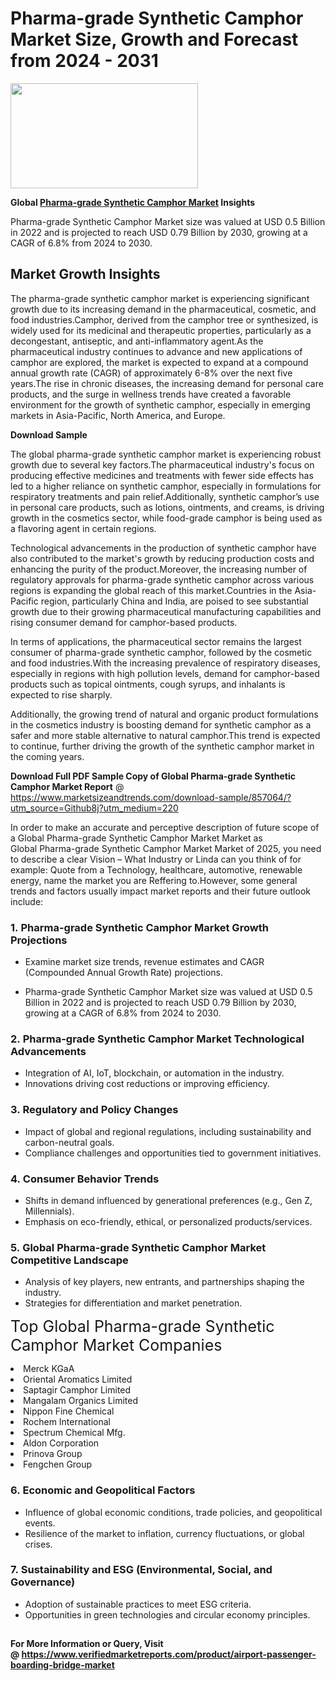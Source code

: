<H1>Pharma-grade Synthetic Camphor Market Size, Growth and Forecast from 2024 - 2031</H1><img class="aligncenter size-medium wp-image-584254" src="https://thirdeyenews.in/wp-content/uploads/2024/09/Global-Market-Research-300x168.jpeg" alt="" width="300" height="168" /><p><strong>Global&nbsp;<a href="https://www.marketsizeandtrends.com/download-sample/857064/?utm_source=Github8j?utm_medium=220">Pharma-grade Synthetic Camphor Market</a> Insights</strong></p><p>Pharma-grade Synthetic Camphor Market size was valued at USD 0.5 Billion in 2022 and is projected to reach USD 0.79 Billion by 2030, growing at a CAGR of 6.8% from 2024 to 2030.</p><p><h2>Market Growth Insights</h2> <p>The pharma-grade synthetic camphor market is experiencing significant growth due to its increasing demand in the pharmaceutical, cosmetic, and food industries.Camphor, derived from the camphor tree or synthesized, is widely used for its medicinal and therapeutic properties, particularly as a decongestant, antiseptic, and anti-inflammatory agent.As the pharmaceutical industry continues to advance and new applications of camphor are explored, the market is expected to expand at a compound annual growth rate (CAGR) of approximately 6-8% over the next five years.The rise in chronic diseases, the increasing demand for personal care products, and the surge in wellness trends have created a favorable environment for the growth of synthetic camphor, especially in emerging markets in Asia-Pacific, North America, and Europe.</p> <p><strong>Download Sample</strong></p> <p>The global pharma-grade synthetic camphor market is experiencing robust growth due to several key factors.The pharmaceutical industry's focus on producing effective medicines and treatments with fewer side effects has led to a higher reliance on synthetic camphor, especially in formulations for respiratory treatments and pain relief.Additionally, synthetic camphor’s use in personal care products, such as lotions, ointments, and creams, is driving growth in the cosmetics sector, while food-grade camphor is being used as a flavoring agent in certain regions.</p> <p>Technological advancements in the production of synthetic camphor have also contributed to the market's growth by reducing production costs and enhancing the purity of the product.Moreover, the increasing number of regulatory approvals for pharma-grade synthetic camphor across various regions is expanding the global reach of this market.Countries in the Asia-Pacific region, particularly China and India, are poised to see substantial growth due to their growing pharmaceutical manufacturing capabilities and rising consumer demand for camphor-based products.</p> <p>In terms of applications, the pharmaceutical sector remains the largest consumer of pharma-grade synthetic camphor, followed by the cosmetic and food industries.With the increasing prevalence of respiratory diseases, especially in regions with high pollution levels, demand for camphor-based products such as topical ointments, cough syrups, and inhalants is expected to rise sharply.</p> <p>Additionally, the growing trend of natural and organic product formulations in the cosmetics industry is boosting demand for synthetic camphor as a safer and more stable alternative to natural camphor.This trend is expected to continue, further driving the growth of the synthetic camphor market in the coming years.</p> <p><span class=""><strong>Download Full PDF Sample Copy of Global Pharma-grade Synthetic Camphor Market Report</strong> @ <a href="https://www.marketsizeandtrends.com/download-sample/857064/?utm_source=Github8j?utm_medium=220" target="_blank">https://www.marketsizeandtrends.com/download-sample/857064/?utm_source=Github8j?utm_medium=220</a></span></p><p>In order to make an accurate and perceptive description of future scope of a Global&nbsp;Pharma-grade Synthetic Camphor Market Market as Global&nbsp;Pharma-grade Synthetic Camphor Market Market of 2025, you need to describe a clear Vision &ndash; What Industry or Linda can you think of for example: Quote from a Technology, healthcare, automotive, renewable energy, name the market you are Reffering to.However, some general trends and factors usually impact market reports and their future outlook include:</p><h3>1.&nbsp;<strong>Pharma-grade Synthetic Camphor Market Growth Projections</strong></h3><ul><li>Examine market size trends, revenue estimates and CAGR (Compounded Annual Growth Rate) projections.</li><li><p>Pharma-grade Synthetic Camphor Market size was valued at USD 0.5 Billion in 2022 and is projected to reach USD 0.79 Billion by 2030, growing at a CAGR of 6.8% from 2024 to 2030.</p></li></ul><h3>2.&nbsp;<strong>Pharma-grade Synthetic Camphor Market Technological Advancements</strong></h3><ul><li>Integration of AI, IoT, blockchain, or automation in the industry.</li><li>Innovations driving cost reductions or improving efficiency.</li></ul><h3>3.&nbsp;<strong>Regulatory and Policy Changes</strong></h3><ul><li>Impact of global and regional regulations, including sustainability and carbon-neutral goals.</li><li>Compliance challenges and opportunities tied to government initiatives.</li></ul><h3>4.&nbsp;<strong>Consumer Behavior Trends</strong></h3><ul><li>Shifts in demand influenced by generational preferences (e.g., Gen Z, Millennials).</li><li>Emphasis on eco-friendly, ethical, or personalized products/services.</li></ul><h3>5.&nbsp;<strong>Global Pharma-grade Synthetic Camphor Market Competitive Landscape</strong></h3><ul><li>Analysis of key players, new entrants, and partnerships shaping the industry.</li><li>Strategies for differentiation and market penetration.</li></ul><p data-pm-slice="1 1 []"><span style="color: inherit; font-family: inherit; font-size: 25px;">Top Global Pharma-grade Synthetic Camphor Market Companies</span></p><div class="" data-test-id=""><p><li>Merck KGaA</li><li> Oriental Aromatics Limited</li><li> Saptagir Camphor Limited</li><li> Mangalam Organics Limited</li><li> Nippon Fine Chemical</li><li> Rochem International</li><li> Spectrum Chemical Mfg.</li><li> Aldon Corporation</li><li> Prinova Group</li><li> Fengchen Group</li></p></div><h3>6.&nbsp;<strong>Economic and Geopolitical Factors</strong></h3><ul><li>Influence of global economic conditions, trade policies, and geopolitical events.</li><li>Resilience of the market to inflation, currency fluctuations, or global crises.</li></ul><h3>7.&nbsp;<strong>Sustainability and ESG (Environmental, Social, and Governance)</strong></h3><ul><li>Adoption of sustainable practices to meet ESG criteria.</li><li>Opportunities in green technologies and circular economy principles.</li></ul><h2><strong style="font-size: 14px;">For More Information or Query, Visit @&nbsp;</strong><a style="background-color: #ffffff; font-size: 14px;" href="https://www.marketsizeandtrends.com/report/pharma-grade-synthetic-camphor-market/" target="_blank">https://www.verifiedmarketreports.com/product/airport-passenger-boarding-bridge-market</a></h2>
